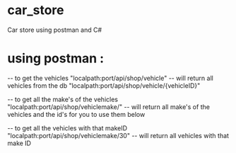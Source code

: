 # car_store
Car store using postman and C#
# using postman : 

-- to get the vehicles
"localpath:port/api/shop/vehicle" -- will return all vehicles from the db
"localpath:port/api/shop/vehicle/{vehicleID}"

-- to get all the make's of the vehicles
"localpath:port/api/shop/vehiclemake/" -- will return all make's of the vehicles and the id's for you to use them below

-- to get all the vehicles with that makeID
"localpath:port/api/shop/vehiclemake/30" -- will return all vehicles with that make ID
